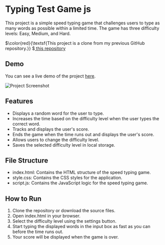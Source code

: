 # Typing Test Game js
This project is a simple speed typing game that challenges users to type as many words as possible within a limited time. The game has three difficulty levels: Easy, Medium, and Hard.

$\color{red}{\textsf{This project is a clone from my previous GitHub repository.}} $<a href="https://github.com/PharadolBrown/PortfolioJavascript/tree/main/SpeedTypingGame" traget="_blank">  this repository</a>

## Demo
You can see a live demo of the project [here](https://pharadol.github.io/typing-test-game-js/).

![Project Screenshot](https://img2.pic.in.th/pic/speed-typing-game.png)

## Features
- Displays a random word for the user to type.
- Increases the time based on the difficulty level when the user types the correct word.
- Tracks and displays the user's score.
- Ends the game when the time runs out and displays the user's score.
- Allows users to change the difficulty level.
- Saves the selected difficulty level in local storage.

## File Structure
- index.html: Contains the HTML structure of the speed typing game.
- style.css: Contains the CSS styles for the application.
- script.js: Contains the JavaScript logic for the speed typing game.

## How to Run
1. Clone the repository or download the source files.
2. Open index.html in your browser.
3. Select the difficulty level using the settings button.
4. Start typing the displayed words in the input box as fast as you can before the time runs out.
5. Your score will be displayed when the game is over.
